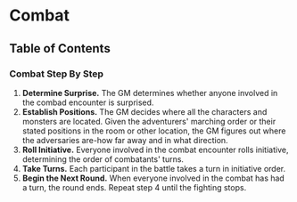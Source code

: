 # Combat

## Table of Contents

### Combat Step By Step
1. <b>Determine Surprise.</b> The GM determines whether anyone involved in the combad encounter is surprised. 
2. <b>Establish Positions.</b> The GM decides where all the characters and monsters are located. Given the adventurers' marching order or their stated positions in the room or other location, the GM figures out where the adversaries are-how far away and in what direction.
3. <b>Roll Initiative.</b> Everyone involved in the combat encounter rolls initiative, determining the order of combatants' turns.
4. <b>Take Turns.</b> Each participant in the battle takes a turn in initiative order.
5. <b>Begin the Next Round.</b> When everyone involved in the combat has had a turn, the round ends. Repeat step 4 until the fighting stops.